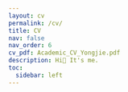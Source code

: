 ```yaml
---
layout: cv
permalink: /cv/
title: CV
nav: false
nav_order: 6
cv_pdf: Academic_CV_Yongjie.pdf
description: Hi👋 It's me.
toc:
  sidebar: left
---
```


